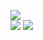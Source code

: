 [![](https://github-profile-trophy.vercel.app/?username=fetus-hina)](https://github.com/ryo-ma/github-profile-trophy)<br>
![](https://github-readme-stats.vercel.app/api?username=fetus-hina&show_icons=true&count_private=true)
![](https://github-readme-stats.vercel.app/api/top-langs/?username=fetus-hina&layout=compact)
